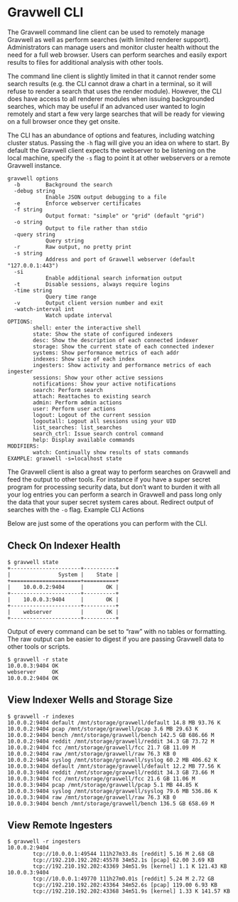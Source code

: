 # Gravwell CLI

The Gravwell command line client can be used to remotely manage Gravwell as well as perform searches (with limited renderer support).  Administrators can manage users and monitor cluster health without the need for a full web browser.  Users can perform searches and easily export results to files for additional analysis with other tools.

The command line client is slightly limited in that it cannot render some search results (e.g. the CLI cannot draw a chart in a terminal, so it will refuse to render a search that uses the render module).  However, the CLI does have access to all renderer modules when issuing backgrounded searches, which may be useful if an advanced user wanted to login remotely and start a few very large searches that will be ready for viewing on a full browser once they get onsite.

The CLI has an abundance of options and features, including watching cluster status.  Passing the `-h` flag will give you an idea on where to start.  By default the Gravwell client expects the webserver to be listening on the local machine, specify the `-s` flag to point it at other webservers or a remote Gravwell instance.

```
gravwell options
  -b        Background the search
  -debug string
            Enable JSON output debugging to a file
  -e        Enforce webserver certificates
  -f string
            Output format: "simple" or "grid" (default "grid")
  -o string
            Output to file rather than stdio
  -query string
            Query string
  -r        Raw output, no pretty print
  -s string
            Address and port of Gravwell webserver (default "127.0.0.1:443")
  -si
            Enable additional search information output
  -t        Disable sessions, always require logins
  -time string
            Query time range
  -v        Output client version number and exit
  -watch-interval int
            Watch update interval
OPTIONS:
        shell: enter the interactive shell
        state: Show the state of configured indexers
        desc: Show the description of each connected indexer
        storage: Show the current state of each connected indexer
        systems: Show performance metrics of each addr
        indexes: Show size of each index
        ingesters: Show activity and performance metrics of each ingester
        sessions: Show your other active sessions
        notifications: Show your active notifications
        search: Perform search
        attach: Reattaches to existing search
        admin: Perform admin actions
        user: Perform user actions
        logout: Logout of the current session
        logoutall: Logout all sessions using your UID
        list_searches: list_searches
        search_ctrl: Issue search control command
        help: Display available commands
MODIFIERS:
        watch: Continually show results of stats commands
EXAMPLE: gravwell -s=localhost state
```

The Gravwell client is also a great way to perform searches on Gravwell and feed the output to other tools.  For instance if you have a super secret program for processing security data, but don’t want to burden it with all your log entries you can perform a search in Gravwell and pass long only the data that your super secret system cares about.  Redirect output of searches with the `-o` flag.
Example CLI Actions

Below are just some of the operations you can perform with the CLI.

## Check On Indexer Health

```
$ gravwell state
+----------------------+----------+
|               System |    State |
+======================+==========+
|    10.0.0.2:9404     |       OK |
+----------------------+----------+
|    10.0.0.3:9404     |       OK |
+----------------------+----------+
|    webserver         |       OK |
+----------------------+----------+
```

Output of every command can be set to “raw” with no tables or formatting.  The raw output can be easier to digest if you are passing Gravwell data to other tools or scripts.

```
$ gravwell -r state
10.0.0.3:9404 OK
webserver     OK
10.0.0.2:9404 OK
```

## View Indexer Wells and Storage Size

```
$ gravwell -r indexes
10.0.0.2:9404 default /mnt/storage/gravwell/default 14.8 MB 93.76 K
10.0.0.2:9404 pcap /mnt/storage/gravwell/pcap 3.6 MB 29.63 K
10.0.0.2:9404 bench /mnt/storage/gravwell/bench 142.5 GB 686.66 M
10.0.0.2:9404 reddit /mnt/storage/gravwell/reddit 34.3 GB 73.72 M
10.0.0.2:9404 fcc /mnt/storage/gravwell/fcc 21.7 GB 11.09 M
10.0.0.2:9404 raw /mnt/storage/gravwell/raw 76.3 KB 0
10.0.0.2:9404 syslog /mnt/storage/gravwell/syslog 60.2 MB 406.62 K
10.0.0.3:9404 default /mnt/storage/gravwell/default 12.2 MB 77.56 K
10.0.0.3:9404 reddit /mnt/storage/gravwell/reddit 34.3 GB 73.66 M
10.0.0.3:9404 fcc /mnt/storage/gravwell/fcc 21.6 GB 11.06 M
10.0.0.3:9404 pcap /mnt/storage/gravwell/pcap 5.1 MB 44.85 K
10.0.0.3:9404 syslog /mnt/storage/gravwell/syslog 79.6 MB 536.86 K
10.0.0.3:9404 raw /mnt/storage/gravwell/raw 76.3 KB 0
10.0.0.3:9404 bench /mnt/storage/gravwell/bench 136.5 GB 658.69 M
```

## View Remote Ingesters

```
$ gravwell -r ingesters
10.0.0.2:9404
        tcp://10.0.0.1:49544 111h27m33.8s [reddit] 5.16 M 2.68 GB
        tcp://192.210.192.202:45578 34m52.1s [pcap] 62.00 3.69 KB
        tcp://192.210.192.202:43369 34m51.9s [kernel] 1.1 K 121.43 KB
10.0.0.3:9404
        tcp://10.0.0.1:49770 111h27m0.01s [reddit] 5.24 M 2.72 GB
        tcp://192.210.192.202:43364 34m52.6s [pcap] 119.00 6.93 KB
        tcp://192.210.192.202:43368 34m51.9s [kernel] 1.33 K 141.57 KB
```
